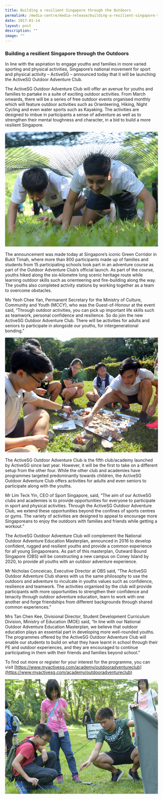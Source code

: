 ```yaml
---
title: Building a resilient Singapore through the Outdoors
permalink: /media-centre/media-release/building-a-resilient-singapore-through-the-outdoors/
date: 2017-01-14
layout: post
description: ""
image: ""
---
```

### **Building a resilient Singapore through the Outdoors**
In line with the aspiration to engage youths and families in more varied sporting and physical activities, Singapore’s national movement for sport and physical activity – ActiveSG – announced today that it will be launching the ActiveSG Outdoor Adventure Club.

The ActiveSG Outdoor Adventure Club will offer an avenue for youths and families to partake in a suite of exciting outdoor activities. From March onwards,  there will be a series of free outdoor events organised monthly which will feature outdoor activities such as Orienteering, Hiking, Night Cycling and even water sports such as Kayaking. The activities are designed to imbue in participants a sense of adventure as well as to strengthen their mental toughness and character, in a bid to build a more resilient Singapore.

![](/images/Media%20Centre/Media%20Release/2017/January/Two%20students%20from%20Broadrick%20Sec%20race%20against%20one%20another%20in%20a%20leopard%20crawl%20competition.jpeg)

The announcement was made today at Singapore’s iconic Green Corridor in Bukit Timah, where more than 800 participants made up of families and students from 15 participating schools took part in an adventure course as part of the Outdoor Adventure Club’s official launch. As part of the course, youths hiked along the six-kilometre long scenic heritage route while learning outdoor skills such as orienteering and fire-building along the way. The youths also completed activity stations by working together as a team to overcome obstacles.

Ms Yeoh Chee Yan, Permanent Secretary for the Ministry of Culture, Community and Youth (MCCY), who was the Guest-of-Honour at the event said, “Through outdoor activities, you can pick up important life skills such as teamwork, personal confidence and resilience. So do join the new ActiveSG Outdoor Adventure Club. There will be activities for adults and seniors to participate in alongside our youths, for intergenerational bonding.”

![](/images/Media%20Centre/Media%20Release/2017/January/Students%20from%20ITE%20College%20working%20together%20to%20start%20a%20fire%20with%20a%20flint%20Credit%20to%20Reuters.jpeg)

The ActiveSG Outdoor Adventure Club is the fifth club/academy launched by ActiveSG since last year. However, it will be the first to take on a different setup from the other four. While the other club and academies have programmes targeted predominantly towards children, the ActiveSG Outdoor Adventure Club offers activities for adults and even seniors to participate along with the youths.

Mr Lim Teck Yin, CEO of Sport Singapore, said, “The aim of our ActiveSG clubs and academies is to provide opportunities for everyone to participate in sport and physical activities. Through the ActiveSG Outdoor Adventure Club, we extend these opportunities beyond the confines of sports centres or gyms. The variety of activities are designed to appeal to encourage more Singaporeans to enjoy the outdoors with families and friends while getting a workout.”

The ActiveSG Outdoor Adventure Club will complement the National Outdoor Adventure Education Masterplan, announced in 2016 to develop confident, rugged and resilient youths and provide a common experience for all young Singaporeans. As part of this masterplan, Outward Bound Singapore (OBS) will be constructing a new campus on Coney Island by 2020, to provide all youths with an outdoor adventure experience.

Mr Nicholas Conceicao, Executive Director at OBS said, “The ActiveSG Outdoor Adventure Club shares with us the same philosophy to use the outdoors and adventure to inculcate in youths values such as confidence, resilience and teamwork. The activities organised by the club will provide participants with more opportunities to strengthen their confidence and tenacity through outdoor adventure education, learn to work with one another and forge friendships from different backgrounds through shared common experiences.”

Mrs Tan Chen Kee, Divisional Director, Student Development Curriculum Division, Ministry of Education (MOE) said, “In line with our National Outdoor Adventure Education Masterplan, we believe that outdoor education plays an essential part in developing more well-rounded youths. The programmes offered by the ActiveSG Outdoor Adventure Club will enable our students to build on what they have learnt in school through their PE and outdoor experiences, and they are encouraged to continue participating in them with their friends and families beyond school.”

To find out more or register for your interest for the programme, you can visit [https://www.myactivesg.com/academy/outdooradventureclub](https://www.myactivesg.com/academy/outdooradventureclub)

![](/images/Media%20Centre/Media%20Release/2017/January/An%20ActiveSG%20Outdoor%20Adventure%20Club%20instructor%20assist%20a%20child%20participant%20to%20pitch%20a%20tent.jpeg)